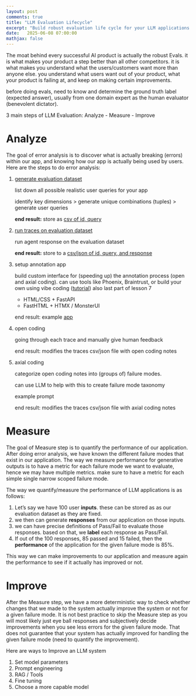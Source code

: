 ```yaml
---
layout: post
comments: true
title: "LLM Evaluation Lifecycle"
excerpt: "Build robust evaluation life cycle for your LLM applications."
date:   2025-06-08 07:00:00
mathjax: false
---
```


The moat behind every successful AI product is actually the robust Evals. it is what makes your product a step better than all other competitors. it is what makes you understand what the users/customers want more than anyone else. you understand what users want out of your product, what your product is failing at, and keep on making certain improvements. 

before doing evals, need to know and determine the ground truth label (expected answer), usually from one domain expert as the human evaluator (benevolent dictator).

3 main steps of LLM Evaluation: Analyze - Measure - Improve

# Analyze

The goal of error analysis is to discover what is actually breaking (errors) within our app, and knowing how our app is actually being used by users. Here are the steps to do error analysis:

1. [generate evaluation dataset](https://github.com/ai-evals-course/recipe-chatbot/blob/55445295232064ba857b7a174c913120b0cb36b4/homeworks/hw2/generate_synthetic_queries.py)
    
    list down all possible realistic user queries for your app
    
    identify key dimensions > generate unique combinations (tuples) > generate user queries
    
    **end result:** store as [csv of id, query](https://github.com/ai-evals-course/recipe-chatbot/blob/55445295232064ba857b7a174c913120b0cb36b4/homeworks/hw2/synthetic_queries_for_analysis.csv)
    
2. [run traces on evaluation dataset](https://github.com/ai-evals-course/recipe-chatbot/blob/55445295232064ba857b7a174c913120b0cb36b4/scripts/bulk_test.py)
    
    run agent response on the evaluation dataset
    
    **end result:** store to a [csv/json of id, query, and response](https://github.com/ai-evals-course/recipe-chatbot/blob/55445295232064ba857b7a174c913120b0cb36b4/homeworks/hw2/results_20250518_215844.csv)
    
3. setup annotation app
    
    build custom interface for (speeding up) the annotation process (open and axial coding). can use tools like Phoenix, Braintrust, or build your own using vibe coding ([tutorial](https://youtu.be/qH1dZ8JLLdU?si=8aejLH8ilEHi-qoN)) also last part of lesson 7
    
    - HTML/CSS + FastAPI
    - FastHTML + HTMX / MonsterUI
    
    end result: example [app](https://github.com/ai-evals-course/recipe-chatbot/blob/55445295232064ba857b7a174c913120b0cb36b4/annotation/annotation.py)
    
4. open coding
    
    going through each trace and manually give human feedback
    
    end result: modifies the traces csv/json file with open coding notes
    
5. axial coding
    
    categorize open coding notes into (groups of) failure modes. 
    
    can use LLM to help with this to create failure mode taxonomy
    
    example prompt
    
    end result: modifies the traces csv/json file with axial coding notes


# Measure

The goal of Measure step is to quantify the performance of our application. After doing error analysis, we have known the different failure modes that exist in our application. The way we measure performance for generative outputs is to have a metric for each failure mode we want to evaluate, hence we may have multiple metrics. make sure to have a metric for each simple single narrow scoped failure mode.

The way we quantify/measure the performance of LLM applications is as follows:

1. Let’s say we have 100 user **inputs**. these can be stored as as our evaluation dataset as they are fixed.
2. we then can generate **responses** from our application on those inputs. 
3. we can have precise definitions of Pass/Fail to evaluate those responses. based on that, we **label** each response as Pass/Fail.
4. If out of the 100 responses, 85 passed and 15 failed, then the **performance** of the application for the given failure mode is 85%. 

This way we can make improvements to our application and measure again the performance to see if it actually has improved or not.


# Improve

After the Measure step, we have a more deterministic way to check whether changes that we made to the system actually improve the system or not for a given failure mode. It is not best practice to skip the Measure step as you will most likely just eye ball responses and subjectively decide improvements when you see less errors for the given failure mode. That does not guarantee that your system has actually improved for handling the given failure mode (need to quantify the improvement).

Here are ways to Improve an LLM system

1. Set model parameters
2. Prompt engineering
3. RAG / Tools
4. Fine tuning
5. Choose a more capable model
